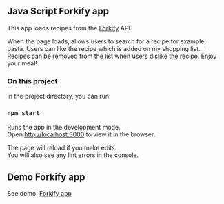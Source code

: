 ## Java Script Forkify app

This app loads recipes from the <a href="https://forkify-api.herokuapp.com/" target="_blank">Forkify</a> API.

When the page loads, allows users to search for a recipe for example, pasta. Users can like the recipe which is added on my shopping list. Recipes can be removed from the list when users dislike the recipe. Enjoy your meal!

### On this project

In the project directory, you can run:

### `npm start`

Runs the app in the development mode.<br />
Open [http://localhost:3000](http://localhost:3000) to view it in the browser.

The page will reload if you make edits.<br />
You will also see any lint errors in the console.

## Demo Forkify app

See demo: <a href="https://forkify-recipe2.netlify.app/" target="_blank">Forkify app</a>
